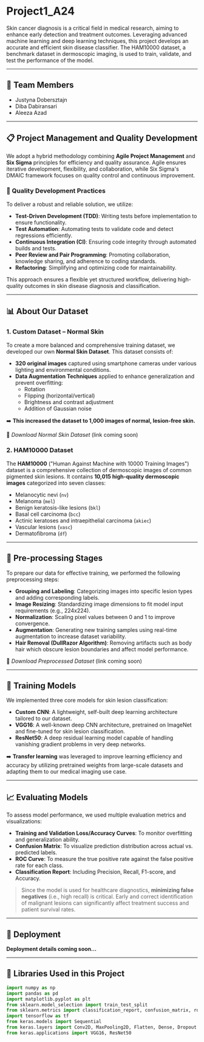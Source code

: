 # Project1_A24

Skin cancer diagnosis is a critical field in medical research, aiming to enhance early detection and treatment outcomes. Leveraging advanced machine learning and deep learning techniques, this project develops an accurate and efficient skin disease classifier. The HAM10000 dataset, a benchmark dataset in dermoscopic imaging, is used to train, validate, and test the performance of the model.

---

## 👥 Team Members

- Justyna Dobersztajn  
- Diba Dabiransari  
- Aleeza Azad  

---

## 📋 Project Management and Quality Development

We adopt a hybrid methodology combining **Agile Project Management** and **Six Sigma** principles for efficiency and quality assurance. Agile ensures iterative development, flexibility, and collaboration, while Six Sigma's DMAIC framework focuses on quality control and continuous improvement.

### 🔧 Quality Development Practices

To deliver a robust and reliable solution, we utilize:

- **Test-Driven Development (TDD)**: Writing tests before implementation to ensure functionality.  
- **Test Automation**: Automating tests to validate code and detect regressions efficiently.  
- **Continuous Integration (CI)**: Ensuring code integrity through automated builds and tests.  
- **Peer Review and Pair Programming**: Promoting collaboration, knowledge sharing, and adherence to coding standards.  
- **Refactoring**: Simplifying and optimizing code for maintainability.  

This approach ensures a flexible yet structured workflow, delivering high-quality outcomes in skin disease diagnosis and classification.

---

## 📊 About Our Dataset

### 1. Custom Dataset – Normal Skin

To create a more balanced and comprehensive training dataset, we developed our own **Normal Skin Dataset**. This dataset consists of:

- **320 original images** captured using smartphone cameras under various lighting and environmental conditions.
- **Data Augmentation Techniques** applied to enhance generalization and prevent overfitting:
  - Rotation  
  - Flipping (horizontal/vertical)  
  - Brightness and contrast adjustment  
  - Addition of Gaussian noise  

➡️ **This increased the dataset to 1,000 images of normal, lesion-free skin.**

🔗 *Download Normal Skin Dataset* (link coming soon)

### 2. HAM10000 Dataset

The **HAM10000** ("Human Against Machine with 10000 Training Images") dataset is a comprehensive collection of dermoscopic images of common pigmented skin lesions. It contains **10,015 high-quality dermoscopic images** categorized into seven classes:

- Melanocytic nevi (`nv`)  
- Melanoma (`mel`)  
- Benign keratosis-like lesions (`bkl`)  
- Basal cell carcinoma (`bcc`)  
- Actinic keratoses and intraepithelial carcinoma (`akiec`)  
- Vascular lesions (`vasc`)  
- Dermatofibroma (`df`)  

---

## 🧪 Pre-processing Stages

To prepare our data for effective training, we performed the following preprocessing steps:

- **Grouping and Labeling**: Categorizing images into specific lesion types and adding corresponding labels.  
- **Image Resizing**: Standardizing image dimensions to fit model input requirements (e.g., 224x224).  
- **Normalization**: Scaling pixel values between 0 and 1 to improve convergence.  
- **Augmentation**: Generating new training samples using real-time augmentation to increase dataset variability.  
- **Hair Removal (DullRazor Algorithm)**: Removing artifacts such as body hair which obscure lesion boundaries and affect model performance.  

🔗 *Download Preprocessed Dataset* (link coming soon)

---

## 🧠 Training Models

We implemented three core models for skin lesion classification:

- **Custom CNN**: A lightweight, self-built deep learning architecture tailored to our dataset.  
- **VGG16**: A well-known deep CNN architecture, pretrained on ImageNet and fine-tuned for skin lesion classification.  
- **ResNet50**: A deep residual learning model capable of handling vanishing gradient problems in very deep networks.  

➡️ **Transfer learning** was leveraged to improve learning efficiency and accuracy by utilizing pretrained weights from large-scale datasets and adapting them to our medical imaging use case.

---

## 📈 Evaluating Models

To assess model performance, we used multiple evaluation metrics and visualizations:

- **Training and Validation Loss/Accuracy Curves**: To monitor overfitting and generalization ability.  
- **Confusion Matrix**: To visualize prediction distribution across actual vs. predicted labels.  
- **ROC Curve**: To measure the true positive rate against the false positive rate for each class.  
- **Classification Report**: Including Precision, Recall, F1-score, and Accuracy.  

> Since the model is used for healthcare diagnostics, **minimizing false negatives** (i.e., high recall) is critical. Early and correct identification of malignant lesions can significantly affect treatment success and patient survival rates.

---

## 🚀 Deployment

**Deployment details coming soon...**

---

## 🧰 Libraries Used in this Project

```python
import numpy as np
import pandas as pd
import matplotlib.pyplot as plt
from sklearn.model_selection import train_test_split
from sklearn.metrics import classification_report, confusion_matrix, roc_curve
import tensorflow as tf
from keras.models import Sequential
from keras.layers import Conv2D, MaxPooling2D, Flatten, Dense, Dropout
from keras.applications import VGG16, ResNet50
